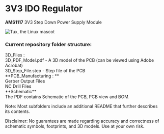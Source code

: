 # 3V3 lDO Regulator

**AMS1117** 3V3 Step Down Power Supply Module

![Tux, the Linux mascot](https://i.imgur.com/hN47aSC.png)

### **Current repository folder structure:**

<p> 3D_Files : <br>
3D_PDF_Model.pdf - A 3D model of the PCB (can be viewed using Adobe Acrobat)<br>
3D_Step_File.step - Step file of the PCB <br>
**PCB_Manufacturing : **<br>
Gerber Output Files<br>
NC Drill Files<br>
**Schematic**<br>
The PDF contains Schematic of the PCB, PCB view and BOM.<br>
</p>

<p>Note: Most subfolders include an additional README that further describes its contents.</p>

<p>Disclaimer: No guarantees are made regarding accuracy and correctness of schematic symbols, footprints, and 3D models. Use at your own risk.</p>
